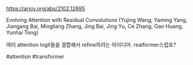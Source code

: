 https://arxiv.org/abs/2102.12895

Evolving Attention with Residual Convolutions (Yujing Wang, Yaming Yang, Jiangang Bai, Mingliang Zhang, Jing Bai, Jing Yu, Ce Zhang, Gao Huang, Yunhai Tong)

여러 attention logit들을 결합해서 refine하려는 아이디어. realformer스럽죠?

#attention #transformer